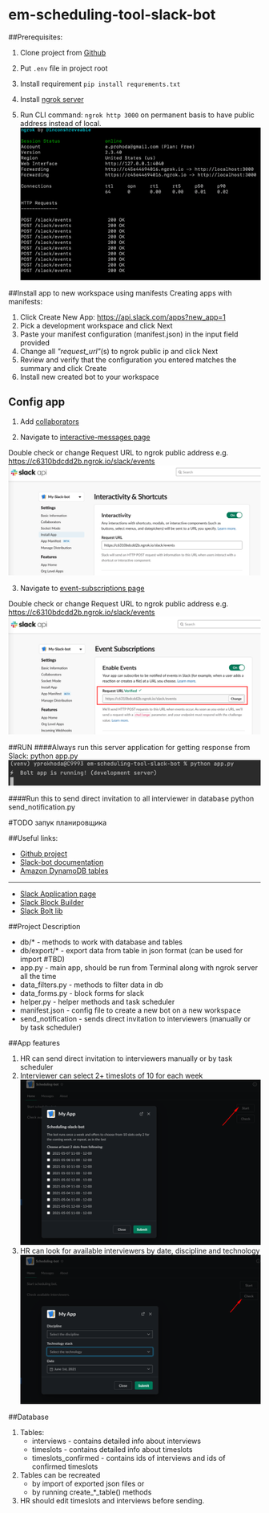 # em-scheduling-tool-slack-bot

##Prerequisites:
1. Clone project from [Github](https://github.com/griddynamics/em-scheduling-tool-slack-bot)
2. Put `.env` file in project root
3. Install requirement
`pip install requrements.txt`
   
4. Install [ngrok server](https://ngrok.com/)
5. Run CLI command: `ngrok http 3000` on permanent basis to have public address instead of local.
![img.png](doc/run_ngrok.png)
   

##Install app to new workspace using manifests
Creating apps with manifests:
1. Click Create New App: https://api.slack.com/apps?new_app=1
2. Pick a development workspace and click Next
3. Paste your manifest configuration (manifest.json) in the input field provided 
4. Change all _"request_url"_(s) to ngrok public ip and click Next
5. Review and verify that the configuration you entered matches the summary and click Create
6. Install new created bot to your workspace

## Config app
1. Add [collaborators](https://app.slack.com/app-settings/T021Y2J1L2K/A022VUNSVL1/collaborators)
   
2. Navigate to [interactive-messages page](https://api.slack.com/apps/A022VUNSVL1/interactive-messages?)

Double check or change Request URL to ngrok public address e.g. https://c6310bdcdd2b.ngrok.io/slack/events
![img.png](doc/slackapi_interactivity.png)   

3. Navigate to [event-subscriptions page](https://api.slack.com/apps/A022VUNSVL1/event-subscriptions?)

Double check or change Request URL to ngrok public address e.g. https://c6310bdcdd2b.ngrok.io/slack/events
![img.png](doc/slackapi_event_subscription.png)




##RUN
####Always run this server application for getting response from Slack:
    python app.py 
![img.png](doc/run_app.png)

####Run this to send direct invitation to all interviewer in database
    python send_notification.py

#TODO запук планировщика


##Useful links:
* [Github project](https://github.com/griddynamics/em-scheduling-tool-slack-bot)
* [Slack-bot documentation](https://docs.google.com/document/d/1NNvzWUx9H_EDCAE2Y0m8wQwGFdfnC2OYSwweE2mlUtc/edit?ts=60ab7658)
* [Amazon DynamoDB tables](https://eu-central-1.console.aws.amazon.com/dynamodbv2/home?region=eu-central-1#tables)
---
* [Slack Application page](https://api.slack.com/apps/A022VUNSVL1?created=1)
* [Slack Block Builder](https://app.slack.com/block-kit-builder/T021Y2J1L2K#%7B%22blocks%22:%5B%5D%7D)
* [Slack Bolt lib](https://slack.dev/bolt-python/tutorial/getting-started)


##Project Description
* db/* - methods to work with database and tables
* db/export/* - export data from table in json format (can be used for import #TBD)
* app.py - main app, should be run from Terminal along with ngrok server all the time
* data_filters.py - methods to filter data in db
* data_forms.py - block forms for slack
* helper.py - helper methods and task scheduler
* manifest.json - config file to create a new bot on a new workspace
* send_notification - sends direct invitation to interviewers (manually or by task scheduler)


##App features
1. HR can send direct invitation to interviewers manually or by task scheduler
2. Interviewer can select 2+ timeslots of 10 for each week
   ![img.png](doc/slack_select_timeslots.png)
3. HR can look for available interviewers by date, discipline and technology
    ![img.png](doc/slack_check_interviewers.png)
   
##Database
1. Tables:
   * interviews - contains detailed info about interviews
   * timeslots - contains detailed info about timeslots
   * timeslots_confirmed - contains ids of interviews and ids of confirmed timeslots
2. Tables can be recreated 
   * by import of exported json files or
   * by running create_*_table() methods 
3. HR should edit timeslots and interviews before sending.